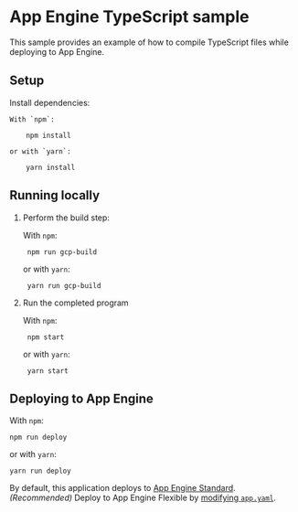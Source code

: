 # App Engine TypeScript sample

This sample provides an example of how to compile TypeScript files while deploying to App Engine.

## Setup

Install dependencies:

    With `npm`:

        npm install

    or with `yarn`:

        yarn install

## Running locally

1. Perform the build step:

    With `npm`:

        npm run gcp-build

    or with `yarn`:

        yarn run gcp-build

1. Run the completed program

    With `npm`:

        npm start

    or with `yarn`:

        yarn start

## Deploying to App Engine

With `npm`:

    npm run deploy

or with `yarn`:

    yarn run deploy

By default, this application deploys to [App Engine Standard][appengine]. _(Recommended)_
Deploy to App Engine Flexible by [modifying `app.yaml`][app_yaml].

[appengine]: https://cloud.google.com/appengine/docs/standard/nodejs
[app_yaml]: https://cloud.google.com/appengine/docs/flexible/nodejs/configuring-your-app-with-app-yaml
[tutorial]: https://cloud.google.com/appengine/docs/standard/nodejs/quickstart
[contributing]: https://github.com/GoogleCloudPlatform/nodejs-docs-samples/blob/master/CONTRIBUTING.md
